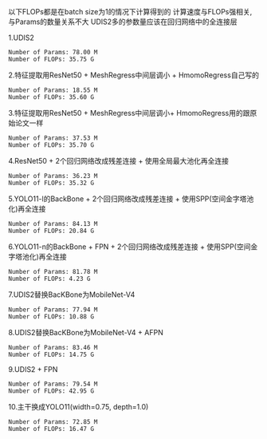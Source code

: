 以下FLOPs都是在batch size为1的情况下计算得到的
计算速度与FLOPs强相关, 与Params的数量关系不大
UDIS2多的参数量应该在回归网络中的全连接层

1.UDIS2
```
Number of Params: 78.00 M
Number of FLOPs: 35.75 G
```

2.特征提取用ResNet50 + MeshRegress中间层调小 + HmomoRegress自己写的
```
Number of Params: 18.55 M
Number of FLOPs: 35.60 G
```

3.特征提取用ResNet50 + MeshRegress中间层调小+ HmomoRegress用的跟原始论文一样
```
Number of Params: 37.53 M
Number of FLOPs: 35.70 G
```

4.ResNet50 + 2个回归网络改成残差连接 + 使用全局最大池化再全连接
```
Number of Params: 36.23 M
Number of FLOPs: 35.32 G
```

5.YOLO11-l的BackBone + 2个回归网络改成残差连接 + 使用SPP(空间金字塔池化)再全连接
```
Number of Params: 84.13 M
Number of FLOPs: 20.84 G
```

6.YOLO11-n的BackBone + FPN + 2个回归网络改成残差连接 + 使用SPP(空间金字塔池化)再全连接
```
Number of Params: 81.78 M
Number of FLOPs: 4.23 G
```

7.UDIS2替换BacKBone为MobileNet-V4
```
Number of Params: 77.94 M
Number of FLOPs: 10.88 G
```

8.UDIS2替换BacKBone为MobileNet-V4 + AFPN
```
Number of Params: 83.46 M
Number of FLOPs: 14.75 G
```

9.UDIS2 + FPN
```
Number of Params: 79.54 M
Number of FLOPs: 42.95 G
```

10.主干换成YOLO11(width=0.75, depth=1.0)
```
Number of Params: 72.85 M
Number of FLOPs: 16.47 G
```
